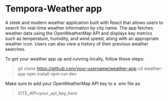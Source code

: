# Tempora-Weather app

A sleek and modern weather application built with React that allows users to search for real-time weather information by city name. The app fetches weather data using the OpenWeatherMap API and displays key metrics such as temperature, humidity, and wind speed, along with an appropriate weather icon. Users can also view a history of their previous weather searches.

To get your weather app up and running locally, follow these steps:

>git clone https://github.com/your-username/weather-app
>cd weather-app
>npm install
>npm run dev

Make sure to add your OpenWeatherMap API key to a .env file as:

>VITE_API=your_api_key_here
